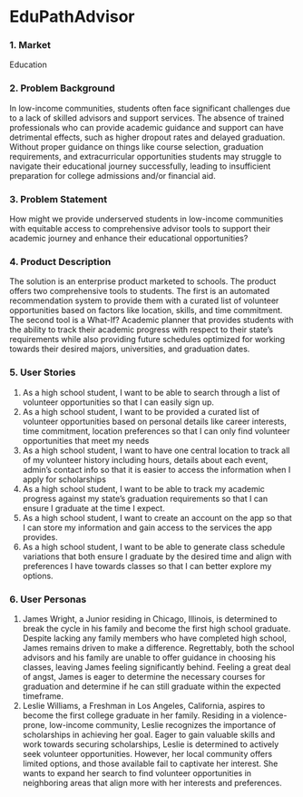 # EduPathAdvisor

### 1. Market
Education
### 2. Problem Background
In low-income communities, students often face significant challenges due to a lack of skilled advisors and support services. The absence of trained professionals who can provide academic guidance and support can have detrimental effects, such as higher dropout rates and delayed graduation. Without proper guidance on things like course selection, graduation requirements, and extracurricular opportunities students may struggle to navigate their educational journey successfully, leading to insufficient preparation for college admissions and/or financial aid.

### 3. Problem Statement
How might we provide underserved students in low-income communities with equitable access to comprehensive advisor tools to support their academic journey and enhance their educational opportunities?

### 4. Product Description
The solution is an enterprise product marketed to schools. The product offers two comprehensive tools to students. The first is an automated recommendation system to provide them with a curated list of volunteer opportunities based on factors like location, skills, and time commitment. The second tool is a What-If? Academic planner that provides students with the ability to track their academic progress with respect to their state’s requirements while also providing future schedules optimized for working towards their desired majors, universities, and graduation dates.

### 5. User Stories
1. As a high school student, I want to be able to search through a list of volunteer opportunities so that I can easily sign up.
2. As a high school student, I want to be provided a curated list of volunteer opportunities based on personal details like career interests, time commitment, location preferences so that I can only find volunteer opportunities that meet my needs
3. As a high school student, I want to have one central location to track all of my volunteer history including hours, details about each event, admin’s contact info so that it is easier to access the information when I apply for scholarships
4. As a high school student, I want to be able to track my academic progress against my state’s graduation requirements so that I can ensure I graduate at the time I expect.
5. As a high school student, I want to create an account on the app so that I can store my information and gain access to the services the app provides.
6. As a high school student, I want to be able to generate class schedule variations that both ensure I graduate by the desired time and align with preferences I have towards classes so that I can better explore my options.


### 6. User Personas
1. James Wright, a Junior residing in Chicago, Illinois, is determined to break the cycle in his family and become the first high school graduate. Despite lacking any family members who have completed high school, James remains driven to make a difference. Regrettably, both the school advisors and his family are unable to offer guidance in choosing his classes, leaving James feeling significantly behind. Feeling a great deal of angst, James is eager to determine the necessary courses for graduation and determine if he can still graduate within the expected timeframe.
2. Leslie Williams, a Freshman in Los Angeles, California, aspires to become the first college graduate in her family. Residing in a violence-prone, low-income community, Leslie recognizes the importance of scholarships in achieving her goal. Eager to gain valuable skills and work towards securing scholarships, Leslie is determined to actively seek volunteer opportunities. However, her local community offers limited options, and those available fail to captivate her interest. She wants to expand her search to find volunteer opportunities in neighboring areas that align more with her interests and preferences.
